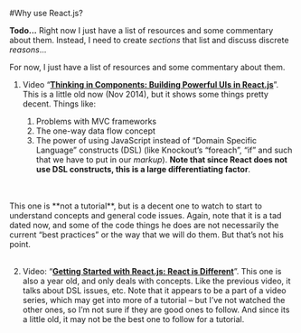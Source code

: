 #Why use React.js?

<p class="todo-note">
<strong>Todo...</strong> Right now I just have a list of resources and some commentary about them. Instead, I need to create <em>sections</em> that list and discuss discrete <em>reasons</em>...

For now, I just have a list of resources and some commentary about them.
</p>

1. Video “[**Thinking in Components: Building Powerful UIs in React.js**](https://www.youtube.com/watch?v=xSGuffp0o6E&index=6&list=PLRHV6us9ju3R5eV7pVI8VOyWpfG2U3v1c)”.  This is a little old now (Nov 2014), but it shows some things pretty decent.  Things like:
 
   1. Problems with MVC frameworks
   2. The one-way data flow concept
   3. The power of using JavaScript instead of “Domain Specific Language” constructs (DSL) (like Knockout’s “foreach”, “if” and such that we have to put in our *markup*).  **Note that since React does not use DSL constructs, this is a large differentiating factor**.
 <br />
 <br />
This one is **not a tutorial**, but is a decent one to watch to start to understand concepts and general code issues.  Again, note that it is a tad dated now, and some of the code things he does are not necessarily the current “best practices” or the way that we will do them.  But that’s not his point.
 <br /><br />

2.  Video: “[**Getting Started with React.js: React is Different**](https://www.youtube.com/watch?v=68NzBI6RRKE)”.  This one is also a year old, and only deals with concepts.  Like the previous video, it talks about DSL issues, etc.  Note that it appears to be a part of a video series, which may get into more of a tutorial – but I’ve not watched the other ones, so I’m not sure if they are good ones to follow.  And since its a little old, it may not be the best one to follow for a tutorial.


<p class="work-in-progress">
<!--
    <p>WORK IN PROGRESS...</p>
    <ol>
        <li>It is focused on components!
        </li>
        <li>Its fast... Virtual DOM!
        
        </li>
        <li>Its easier to see data flow and debug.
        
        </li>
        <li>It uses JavaScript - not Domain-specific languages!
        
        </li>
        <li>It is easy to see the variables and functions that the UI needs - they are in the same file!
        
        </li>
        <li>It is faster to iterate with.
        
        </li>
        <li>It is faster to iterate with. (hot reloading...)
        
        </li>
        <li>It allows "time-travel" and replay...
        
        </li>
        <li>It has a custom browser debugging extension
        </li>
        <li>It has a large community that is providing excellent resources.
        </li>
        
    </ol>
    -->
</p>

